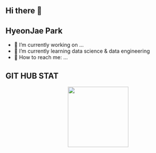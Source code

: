 <!--
**HyeonJaePark/HyeonJaePark** is a ✨ _special_ ✨ repository because its `README.md` (this file) appears on your GitHub profile.

Here are some ideas to get you started:

- 🔭 I’m currently working on ...
- 🌱 I’m currently learning ...
- 👯 I’m looking to collaborate on ...
- 🤔 I’m looking for help with ...
- 💬 Ask me about ...
- 📫 How to reach me: ...
- 😄 Pronouns: ...
- ⚡ Fun fact: ...
-->
## Hi there 👋
## HyeonJae Park

- 🔭 I’m currently working on ...
- 🌱 I’m currently learning data science & data engineering
- 💬 How to reach me: ...

## GIT HUB STAT
<p align="center">
  <a href="https://github.com/HyeonJaePark">
    <img
      align="center"
      height="165"
      src="https://github-readme-stats.vercel.app/api?username=HyeonJaePark&count_private=true&show_icons=true&custom_title=HyeonJae%20Park's%20grass%20farming%20record&theme=radical"
    />
  </a>
</p>
